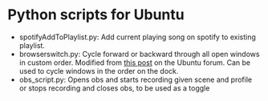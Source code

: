 # Python scripts for Ubuntu
* spotifyAddToPlaylist.py: Add current playing song on spotify to existing playlist.
* browserswitch.py: Cycle forward or backward through all open windows in custom order. Modified from [this post](https://ubuntuforums.org/showthread.php?t=1204947&p=10455867#post10455867) on the Ubuntu forum. Can be used to cycle windows in the order on the dock.
* obs_script.py: Opens obs and starts recording given scene and profile or stops recording and closes obs, to be used as a toggle